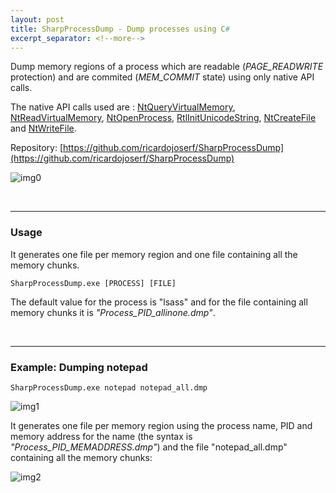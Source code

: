 ```yaml
---
layout: post
title: SharpProcessDump - Dump processes using C#
excerpt_separator: <!--more-->
---
```



Dump memory regions of a process which are readable (*PAGE_READWRITE* protection) and are commited (*MEM_COMMIT* state) using only native API calls. 

<!--more-->

The native API calls used are : [NtQueryVirtualMemory](https://learn.microsoft.com/en-us/windows-hardware/drivers/ddi/ntifs/nf-ntifs-ntqueryvirtualmemory), [NtReadVirtualMemory](http://undocumented.ntinternals.net/index.html?page=UserMode%2FUndocumented%20Functions%2FMemory%20Management%2FVirtual%20Memory%2FNtReadVirtualMemory.html), [NtOpenProcess](https://learn.microsoft.com/es-es/windows-hardware/drivers/ddi/ntddk/nf-ntddk-ntopenprocess), [RtlInitUnicodeString](https://learn.microsoft.com/es-es/windows-hardware/drivers/ddi/wdm/nf-wdm-rtlinitunicodestring), [NtCreateFile](https://learn.microsoft.com/es-es/windows/win32/api/winternl/nf-winternl-ntcreatefile) and [NtWriteFile](https://learn.microsoft.com/es-es/windows-hardware/drivers/ddi/ntifs/nf-ntifs-ntwritefile).

Repository: [https://github.com/ricardojoserf/SharpProcessDump](https://github.com/ricardojoserf/SharpProcessDump)

![img0](https://raw.githubusercontent.com/ricardojoserf/ricardojoserf.github.io/master/images/sharpprocessdump/Screenshot_0.png)

<br>

-------------------------------------------

### Usage

It generates one file per memory region and one file containing all the memory chunks.

```
SharpProcessDump.exe [PROCESS] [FILE]
```

The default value for the process is "lsass" and for the file containing all memory chunks it is *"Process_PID_allinone.dmp"*.

<br>

--------------------------

### Example: Dumping notepad

```
SharpProcessDump.exe notepad notepad_all.dmp
```

![img1](https://raw.githubusercontent.com/ricardojoserf/ricardojoserf.github.io/master/images/sharpprocessdump/Screenshot_1.png)

It generates one file per memory region using the process name, PID and memory address for the name (the syntax is *"Process_PID_MEMADDRESS.dmp"*) and the file "notepad_all.dmp" containing all the memory chunks:

![img2](https://raw.githubusercontent.com/ricardojoserf/ricardojoserf.github.io/master/images/sharpprocessdump/Screenshot_2.png)

<br>